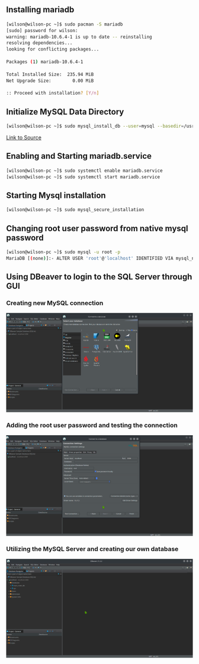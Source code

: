 ## Installing mariadb
```bash
[wilson@wilson-pc ~]$ sudo pacman -S mariadb
[sudo] password for wilson: 
warning: mariadb-10.6.4-1 is up to date -- reinstalling
resolving dependencies...
looking for conflicting packages...

Packages (1) mariadb-10.6.4-1

Total Installed Size:  235.94 MiB
Net Upgrade Size:        0.00 MiB

:: Proceed with installation? [Y/n] 
```

## Initialize MySQL Data Directory
```bash
[wilson@wilson-pc ~]$ sudo mysql_install_db --user=mysql --basedir=/usr --datadir=/var/lib/mysql
```
[Link to Source](https://dev.mysql.com/doc/refman/5.6/en/mysql-install-db.html)

## Enabling and Starting mariadb.service
```bash
[wilson@wilson-pc ~]$ sudo systemctl enable mariadb.service
[wilson@wilson-pc ~]$ sudo systemctl start mariadb.service
```

## Starting Mysql installation
```bash
[wilson@wilson-pc ~]$ sudo mysql_secure_installation
```

## Changing root user password from native mysql password
```bash
[wilson@wilson-pc ~]$ sudo mysql -u root -p
MariaDB [(none)]:- ALTER USER 'root'@'localhost' IDENTIFIED VIA mysql_native_password USING PASSWORD('root');
```

## Using DBeaver to login to the SQL Server through GUI

### Creating new MySQL connection
![Connection](db.png)

### Adding the root user password and testing the connection
![Pass](pass.png)

### Utilizing the MySQL Server and creating our own database
![Database](data.png)

